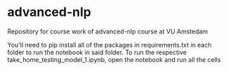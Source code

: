 # advanced-nlp
Repository for course work of advanced-nlp course at VU Amstedam

You'll need to pip install all of the packages in requirements.txt in each folder to run the notebook in said folder.
To run the respective take_home_testing_model_1.ipynb, open the notebook and run all the cells